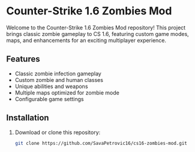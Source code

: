 # Counter-Strike 1.6 Zombies Mod

Welcome to the Counter-Strike 1.6 Zombies Mod repository! This project brings classic zombie gameplay to CS 1.6, featuring custom game modes, maps, and enhancements for an exciting multiplayer experience.

## Features

- Classic zombie infection gameplay
- Custom zombie and human classes
- Unique abilities and weapons
- Multiple maps optimized for zombie mode
- Configurable game settings

## Installation

1. Download or clone this repository:
   ```sh
   git clone https://github.com/SavaPetrovic16/cs16-zombies-mod.git